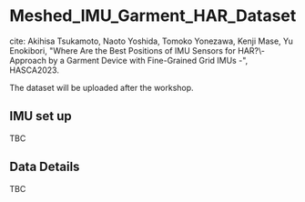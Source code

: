 # Meshed_IMU_Garment_HAR_Dataset

cite: Akihisa Tsukamoto, Naoto Yoshida, Tomoko Yonezawa, Kenji Mase, Yu Enokibori, "Where Are the Best Positions of IMU Sensors for HAR?\\- Approach by a Garment Device with Fine-Grained Grid IMUs -", HASCA2023. 

The dataset will be uploaded after the workshop.

## IMU set up
TBC

## Data Details 
TBC
